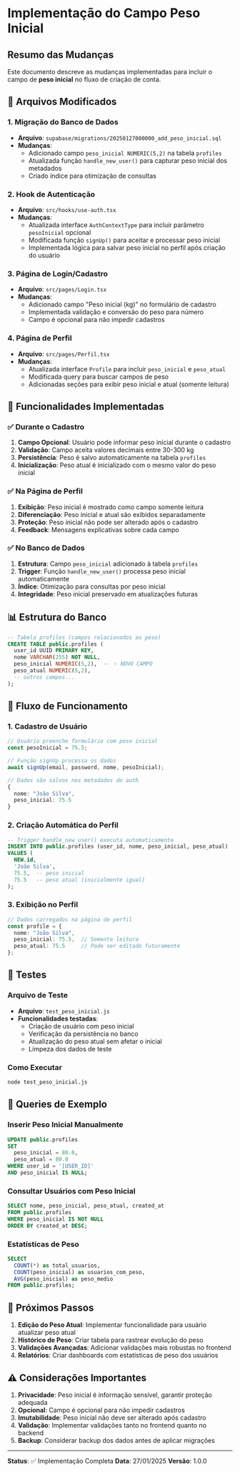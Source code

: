 # Implementação do Campo Peso Inicial

## Resumo das Mudanças

Este documento descreve as mudanças implementadas para incluir o campo de **peso inicial** no fluxo de criação de conta.

## 📁 Arquivos Modificados

### 1. **Migração do Banco de Dados**
- **Arquivo**: `supabase/migrations/20250127000000_add_peso_inicial.sql`
- **Mudanças**:
  - Adicionado campo `peso_inicial NUMERIC(5,2)` na tabela `profiles`
  - Atualizada função `handle_new_user()` para capturar peso inicial dos metadados
  - Criado índice para otimização de consultas

### 2. **Hook de Autenticação**
- **Arquivo**: `src/hooks/use-auth.tsx`
- **Mudanças**:
  - Atualizada interface `AuthContextType` para incluir parâmetro `pesoInicial` opcional
  - Modificada função `signUp()` para aceitar e processar peso inicial
  - Implementada lógica para salvar peso inicial no perfil após criação do usuário

### 3. **Página de Login/Cadastro**
- **Arquivo**: `src/pages/Login.tsx`
- **Mudanças**:
  - Adicionado campo "Peso inicial (kg)" no formulário de cadastro
  - Implementada validação e conversão do peso para número
  - Campo é opcional para não impedir cadastros

### 4. **Página de Perfil**
- **Arquivo**: `src/pages/Perfil.tsx`
- **Mudanças**:
  - Atualizada interface `Profile` para incluir `peso_inicial` e `peso_atual`
  - Modificada query para buscar campos de peso
  - Adicionadas seções para exibir peso inicial e atual (somente leitura)

## 🔧 Funcionalidades Implementadas

### ✅ Durante o Cadastro
1. **Campo Opcional**: Usuário pode informar peso inicial durante o cadastro
2. **Validação**: Campo aceita valores decimais entre 30-300 kg
3. **Persistência**: Peso é salvo automaticamente na tabela `profiles`
4. **Inicialização**: Peso atual é inicializado com o mesmo valor do peso inicial

### ✅ Na Página de Perfil
1. **Exibição**: Peso inicial é mostrado como campo somente leitura
2. **Diferenciação**: Peso inicial e atual são exibidos separadamente
3. **Proteção**: Peso inicial não pode ser alterado após o cadastro
4. **Feedback**: Mensagens explicativas sobre cada campo

### ✅ No Banco de Dados
1. **Estrutura**: Campo `peso_inicial` adicionado à tabela `profiles`
2. **Trigger**: Função `handle_new_user()` processa peso inicial automaticamente
3. **Índice**: Otimização para consultas por peso inicial
4. **Integridade**: Peso inicial preservado em atualizações futuras

## 📊 Estrutura do Banco

```sql
-- Tabela profiles (campos relacionados ao peso)
CREATE TABLE public.profiles (
  user_id UUID PRIMARY KEY,
  nome VARCHAR(255) NOT NULL,
  peso_inicial NUMERIC(5,2),  -- ✨ NOVO CAMPO
  peso_atual NUMERIC(5,2),
  -- outros campos...
);
```

## 🔄 Fluxo de Funcionamento

### 1. **Cadastro de Usuário**
```typescript
// Usuário preenche formulário com peso inicial
const pesoInicial = 75.5;

// Função signUp processa os dados
await signUp(email, password, nome, pesoInicial);

// Dados são salvos nos metadados do auth
{
  nome: "João Silva",
  peso_inicial: 75.5
}
```

### 2. **Criação Automática do Perfil**
```sql
-- Trigger handle_new_user() executa automaticamente
INSERT INTO public.profiles (user_id, nome, peso_inicial, peso_atual)
VALUES (
  NEW.id,
  'João Silva',
  75.5,  -- peso inicial
  75.5   -- peso atual (inicialmente igual)
);
```

### 3. **Exibição no Perfil**
```typescript
// Dados carregados na página de perfil
const profile = {
  nome: "João Silva",
  peso_inicial: 75.5,  // Somente leitura
  peso_atual: 75.5     // Pode ser editado futuramente
};
```

## 🧪 Testes

### Arquivo de Teste
- **Arquivo**: `test_peso_inicial.js`
- **Funcionalidades testadas**:
  - Criação de usuário com peso inicial
  - Verificação da persistência no banco
  - Atualização do peso atual sem afetar o inicial
  - Limpeza dos dados de teste

### Como Executar
```bash
node test_peso_inicial.js
```

## 📝 Queries de Exemplo

### Inserir Peso Inicial Manualmente
```sql
UPDATE public.profiles 
SET 
  peso_inicial = 80.0,
  peso_atual = 80.0
WHERE user_id = '[USER_ID]'
AND peso_inicial IS NULL;
```

### Consultar Usuários com Peso Inicial
```sql
SELECT nome, peso_inicial, peso_atual, created_at
FROM public.profiles 
WHERE peso_inicial IS NOT NULL
ORDER BY created_at DESC;
```

### Estatísticas de Peso
```sql
SELECT 
  COUNT(*) as total_usuarios,
  COUNT(peso_inicial) as usuarios_com_peso,
  AVG(peso_inicial) as peso_medio
FROM public.profiles;
```

## 🚀 Próximos Passos

1. **Edição do Peso Atual**: Implementar funcionalidade para usuário atualizar peso atual
2. **Histórico de Peso**: Criar tabela para rastrear evolução do peso
3. **Validações Avançadas**: Adicionar validações mais robustas no frontend
4. **Relatórios**: Criar dashboards com estatísticas de peso dos usuários

## ⚠️ Considerações Importantes

1. **Privacidade**: Peso inicial é informação sensível, garantir proteção adequada
2. **Opcional**: Campo é opcional para não impedir cadastros
3. **Imutabilidade**: Peso inicial não deve ser alterado após cadastro
4. **Validação**: Implementar validações tanto no frontend quanto no backend
5. **Backup**: Considerar backup dos dados antes de aplicar migrações

---

**Status**: ✅ Implementação Completa
**Data**: 27/01/2025
**Versão**: 1.0.0